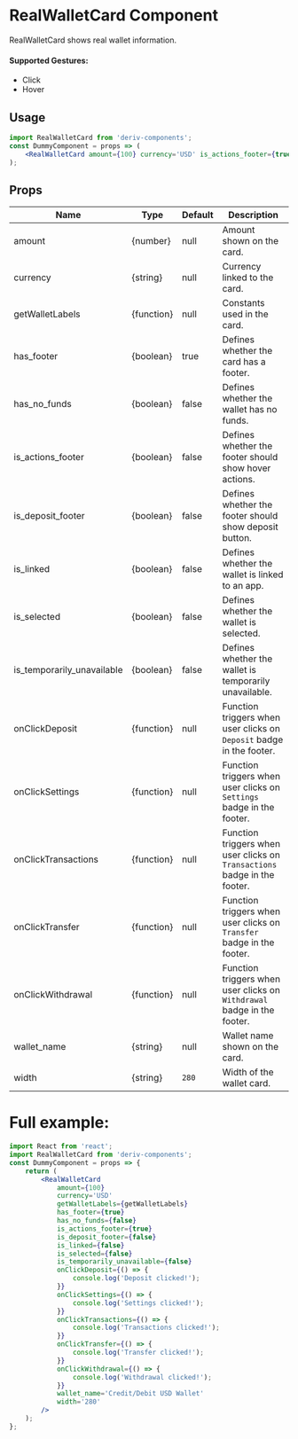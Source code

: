 # RealWalletCard Component

RealWalletCard shows real wallet information.

#### Supported Gestures:

-   Click
-   Hover

## Usage

```jsx
import RealWalletCard from 'deriv-components';
const DummyComponent = props => (
    <RealWalletCard amount={100} currency='USD' is_actions_footer={true} wallet_name='Credit/Debit USD Wallet' />
);
```

## Props

| Name                       | Type       | Default | Description                                                               |
| -------------------------- | ---------- | ------- | ------------------------------------------------------------------------- |
| amount                     | {number}   | null    | Amount shown on the card.                                                 |
| currency                   | {string}   | null    | Currency linked to the card.                                              |
| getWalletLabels            | {function} | null    | Constants used in the card.                                               |
| has_footer                 | {boolean}  | true    | Defines whether the card has a footer.                                    |
| has_no_funds               | {boolean}  | false   | Defines whether the wallet has no funds.                                  |
| is_actions_footer          | {boolean}  | false   | Defines whether the footer should show hover actions.                     |
| is_deposit_footer          | {boolean}  | false   | Defines whether the footer should show deposit button.                    |
| is_linked                  | {boolean}  | false   | Defines whether the wallet is linked to an app.                           |
| is_selected                | {boolean}  | false   | Defines whether the wallet is selected.                                   |
| is_temporarily_unavailable | {boolean}  | false   | Defines whether the wallet is temporarily unavailable.                    |
| onClickDeposit             | {function} | null    | Function triggers when user clicks on `Deposit` badge in the footer.      |
| onClickSettings            | {function} | null    | Function triggers when user clicks on `Settings` badge in the footer.     |
| onClickTransactions        | {function} | null    | Function triggers when user clicks on `Transactions` badge in the footer. |
| onClickTransfer            | {function} | null    | Function triggers when user clicks on `Transfer` badge in the footer.     |
| onClickWithdrawal          | {function} | null    | Function triggers when user clicks on `Withdrawal` badge in the footer.   |
| wallet_name                | {string}   | null    | Wallet name shown on the card.                                            |
| width                      | {string}   | `280`   | Width of the wallet card.                                                 |

# Full example:

```jsx
import React from 'react';
import RealWalletCard from 'deriv-components';
const DummyComponent = props => {
    return (
        <RealWalletCard
            amount={100}
            currency='USD'
            getWalletLabels={getWalletLabels}
            has_footer={true}
            has_no_funds={false}
            is_actions_footer={true}
            is_deposit_footer={false}
            is_linked={false}
            is_selected={false}
            is_temporarily_unavailable={false}
            onClickDeposit={() => {
                console.log('Deposit clicked!');
            }}
            onClickSettings={() => {
                console.log('Settings clicked!');
            }}
            onClickTransactions={() => {
                console.log('Transactions clicked!');
            }}
            onClickTransfer={() => {
                console.log('Transfer clicked!');
            }}
            onClickWithdrawal={() => {
                console.log('Withdrawal clicked!');
            }}
            wallet_name='Credit/Debit USD Wallet'
            width='280'
        />
    );
};
```
